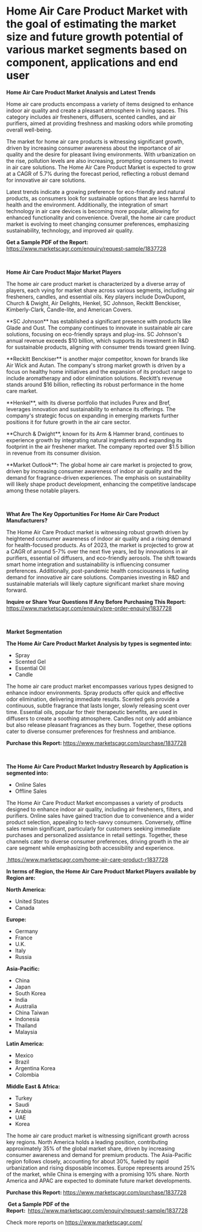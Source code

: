 <p><h1>Home Air Care Product Market with the goal of estimating the market size and future growth potential of various market segments based on component, applications and end user</h1></p><p><strong>Home Air Care Product Market Analysis and Latest Trends</strong></p>
<p><p>Home air care products encompass a variety of items designed to enhance indoor air quality and create a pleasant atmosphere in living spaces. This category includes air fresheners, diffusers, scented candles, and air purifiers, aimed at providing freshness and masking odors while promoting overall well-being.</p><p>The market for home air care products is witnessing significant growth, driven by increasing consumer awareness about the importance of air quality and the desire for pleasant living environments. With urbanization on the rise, pollution levels are also increasing, prompting consumers to invest in air care solutions. The Home Air Care Product Market is expected to grow at a CAGR of 5.7% during the forecast period, reflecting a robust demand for innovative air care solutions.</p><p>Latest trends indicate a growing preference for eco-friendly and natural products, as consumers look for sustainable options that are less harmful to health and the environment. Additionally, the integration of smart technology in air care devices is becoming more popular, allowing for enhanced functionality and convenience. Overall, the home air care product market is evolving to meet changing consumer preferences, emphasizing sustainability, technology, and improved air quality.</p></p>
<p><strong>Get a Sample PDF of the Report:&nbsp;</strong> <a href="https://www.marketscagr.com/enquiry/request-sample/1837728?utm_campaign=2276&utm_medium=2&utm_source=Github&utm_content=ia&utm_term=10022025&utm_id=home-air-care-product">https://www.marketscagr.com/enquiry/request-sample/1837728</a></p>
<p>&nbsp;</p>
<p><strong>Home Air Care Product Major Market Players</strong></p>
<p><p>The home air care product market is characterized by a diverse array of players, each vying for market share across various segments, including air fresheners, candles, and essential oils. Key players include DowDupont, Church & Dwight, Air Delights, Henkel, SC Johnson, Reckitt Benckiser, Kimberly-Clark, Candle-lite, and American Covers.</p><p>**SC Johnson** has established a significant presence with products like Glade and Oust. The company continues to innovate in sustainable air care solutions, focusing on eco-friendly sprays and plug-ins. SC Johnson's annual revenue exceeds $10 billion, which supports its investment in R&D for sustainable products, aligning with consumer trends toward green living.</p><p>**Reckitt Benckiser** is another major competitor, known for brands like Air Wick and Autan. The company's strong market growth is driven by a focus on healthy home initiatives and the expansion of its product range to include aromatherapy and odor elimination solutions. Reckitt’s revenue stands around $16 billion, reflecting its robust performance in the home care market.</p><p>**Henkel**, with its diverse portfolio that includes Purex and Bref, leverages innovation and sustainability to enhance its offerings. The company's strategic focus on expanding in emerging markets further positions it for future growth in the air care sector.</p><p>**Church & Dwight**, known for its Arm & Hammer brand, continues to experience growth by integrating natural ingredients and expanding its footprint in the air freshener market. The company reported over $1.5 billion in revenue from its consumer division.</p><p>**Market Outlook**: The global home air care market is projected to grow, driven by increasing consumer awareness of indoor air quality and the demand for fragrance-driven experiences. The emphasis on sustainability will likely shape product development, enhancing the competitive landscape among these notable players.</p></p>
<p>&nbsp;</p>
<p><strong>What Are The Key Opportunities For Home Air Care Product Manufacturers?</strong></p>
<p><p>The Home Air Care Product market is witnessing robust growth driven by heightened consumer awareness of indoor air quality and a rising demand for health-focused products. As of 2023, the market is projected to grow at a CAGR of around 5-7% over the next five years, led by innovations in air purifiers, essential oil diffusers, and eco-friendly aerosols. The shift towards smart home integration and sustainability is influencing consumer preferences. Additionally, post-pandemic health consciousness is fueling demand for innovative air care solutions. Companies investing in R&D and sustainable materials will likely capture significant market share moving forward.</p></p>
<p><strong>Inquire or Share Your Questions If Any Before Purchasing This Report:</strong> <a href="https://www.marketscagr.com/enquiry/pre-order-enquiry/1837728?utm_campaign=2276&utm_medium=2&utm_source=Github&utm_content=ia&utm_term=10022025&utm_id=home-air-care-product">https://www.marketscagr.com/enquiry/pre-order-enquiry/1837728</a></p>
<p>&nbsp;</p>
<p><strong>Market Segmentation</strong></p>
<p><strong>The Home Air Care Product Market Analysis by types is segmented into:</strong></p>
<p><ul><li>Spray</li><li>Scented Gel</li><li>Essential Oil</li><li>Candle</li></ul></p>
<p><p>The home air care product market encompasses various types designed to enhance indoor environments. Spray products offer quick and effective odor elimination, delivering immediate results. Scented gels provide a continuous, subtle fragrance that lasts longer, slowly releasing scent over time. Essential oils, popular for their therapeutic benefits, are used in diffusers to create a soothing atmosphere. Candles not only add ambiance but also release pleasant fragrances as they burn. Together, these options cater to diverse consumer preferences for freshness and ambiance.</p></p>
<p><strong>Purchase this Report:&nbsp;</strong><a href="https://www.marketscagr.com/purchase/1837728?utm_campaign=2276&utm_medium=2&utm_source=Github&utm_content=ia&utm_term=10022025&utm_id=home-air-care-product">https://www.marketscagr.com/purchase/1837728</a></p>
<p>&nbsp;</p>
<p><strong>The Home Air Care Product Market Industry Research by Application is segmented into:</strong></p>
<p><ul><li>Online Sales</li><li>Offline Sales</li></ul></p>
<p><p>The Home Air Care Product Market encompasses a variety of products designed to enhance indoor air quality, including air fresheners, filters, and purifiers. Online sales have gained traction due to convenience and a wider product selection, appealing to tech-savvy consumers. Conversely, offline sales remain significant, particularly for customers seeking immediate purchases and personalized assistance in retail settings. Together, these channels cater to diverse consumer preferences, driving growth in the air care segment while emphasizing both accessibility and experience.</p></p>
<p><a href="https://www.marketscagr.com/home-air-care-product-r1837728?utm_campaign=2276&utm_medium=2&utm_source=Github&utm_content=ia&utm_term=10022025&utm_id=home-air-care-product">&nbsp;https://www.marketscagr.com/home-air-care-product-r1837728</a></p>
<p><strong>In terms of Region, the Home Air Care Product Market Players available by Region are:</strong></p>
<p>
    <p> <strong> North America: </strong>
        <ul>
            <li>United States</li>
            <li>Canada</li>
        </ul>
        </p> 
    <p> <strong> Europe: </strong>
        <ul>
            <li>Germany</li>
            <li>France</li>
            <li>U.K.</li>
            <li>Italy</li>
            <li>Russia</li>
        </ul>
        </p> 
    <p> <strong> Asia-Pacific: </strong>
        <ul>
            <li>China</li>
            <li>Japan</li>
            <li>South Korea</li>
            <li>India</li>
            <li>Australia</li>
            <li>China Taiwan</li>
            <li>Indonesia</li>
            <li>Thailand</li>
            <li>Malaysia</li>
        </ul>
        </p> 
    <p> <strong> Latin America: </strong>
        <ul>
            <li>Mexico</li>
            <li>Brazil</li>
            <li>Argentina Korea</li>
            <li>Colombia</li>
        </ul>
        </p> 
    <p> <strong> Middle East & Africa: </strong>
        <ul>
            <li>Turkey</li>
            <li>Saudi</li>
            <li>Arabia</li>
            <li>UAE</li>
            <li>Korea</li>
        </ul>
    </p>
    </p>
<p><p>The home air care product market is witnessing significant growth across key regions. North America holds a leading position, contributing approximately 35% of the global market share, driven by increasing consumer awareness and demand for premium products. The Asia-Pacific region follows closely, accounting for about 30%, fueled by rapid urbanization and rising disposable incomes. Europe represents around 25% of the market, while China is emerging with a promising 10% share. North America and APAC are expected to dominate future market developments.</p></p>
<p><strong>Purchase this Report: </strong><a href="https://www.marketscagr.com/purchase/1837728?utm_campaign=2276&utm_medium=2&utm_source=Github&utm_content=ia&utm_term=10022025&utm_id=home-air-care-product">https://www.marketscagr.com/purchase/1837728</a></p>
<p>&nbsp;<strong>Get a Sample PDF of the Report:&nbsp;&nbsp;</strong><a href="https://www.marketscagr.com/enquiry/request-sample/1837728?utm_campaign=2276&utm_medium=2&utm_source=Github&utm_content=ia&utm_term=10022025&utm_id=home-air-care-product">https://www.marketscagr.com/enquiry/request-sample/1837728</a></p>
<p><strong></strong></p>
<p>Check more reports on <a href="https://www.marketscagr.com/?utm_campaign=2276&utm_medium=2&utm_source=Github&utm_content=ia&utm_term=10022025&utm_id=home-air-care-product">https://www.marketscagr.com/</a></p>